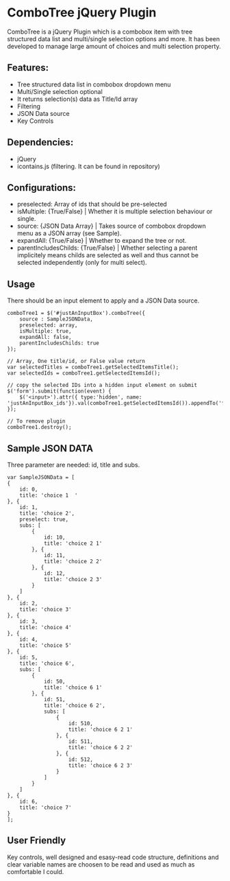 # ComboTree jQuery Plugin

ComboTree is a jQuery Plugin which is a combobox item with tree structured data list and multi/single selection options and more. It has been developed to manage large amount of choices and multi selection property. 

## Features:
- Tree structured data list in combobox dropdown menu
- Multi/Single selection optional
- It returns selection(s) data as Title/Id array
- Filtering
- JSON Data source
- Key Controls
 
## Dependencies:
- jQuery
- icontains.js (filtering. It can be found in repository)
 
## Configurations:
- preselected: Array of ids that should be pre-selected
- isMultiple: {True/False} | Whether it is multiple selection behaviour or single.
- source: {JSON Data Array} | Takes source of combobox dropdown menu as a JSON array (see Sample).
- expandAll: {True/False} | Whether to expand the tree or not.
- parentIncludesChilds: {True/False} | Whether selecting a parent implicitely means childs are selected as well and thus cannot be selected independently (only for multi select).

## Usage

There should be an input element to apply and a JSON Data source.

	comboTree1 = $('#justAnInputBox').comboTree({
		source : SampleJSONData,
		preselected: array,
		isMultiple: true,
		expandAll: false,
		parentIncludesChilds: true
	});

	// Array, One title/id, or False value return
	var selectedTitles = comboTree1.getSelectedItemsTitle();
	var selectedIds = comboTree1.getSelectedItemsId();
	
	// copy the selected IDs into a hidden input element on submit
	$('form').submit(function(event) {
		$('<input>').attr({ type:'hidden', name: 'justAnInputBox_ids'}).val(comboTree1.getSelectedItemsId()).appendTo('form');
	});
	
	// To remove plugin
	comboTree1.destroy();
	


## Sample JSON DATA

Three parameter are needed: id, title and subs.

	var SampleJSONData = [
	{
	    id: 0,
	    title: 'choice 1  '
	}, {
	    id: 1,
	    title: 'choice 2',
	    preselect: true,
	    subs: [
	        {
	            id: 10,
	            title: 'choice 2 1'
	        }, {
	            id: 11,
	            title: 'choice 2 2'
	        }, {
	            id: 12,
	            title: 'choice 2 3'
	        }
	    ]
	}, {
	    id: 2,
	    title: 'choice 3'
	}, {
	    id: 3,
	    title: 'choice 4'
	}, {
	    id: 4,
	    title: 'choice 5'
	}, {
	    id: 5,
	    title: 'choice 6',
	    subs: [
	        {
	            id: 50,
	            title: 'choice 6 1'
	        }, {
	            id: 51,
	            title: 'choice 6 2',
	            subs: [
	                {
	                    id: 510,
	                    title: 'choice 6 2 1'
	                }, {
	                    id: 511,
	                    title: 'choice 6 2 2'
	                }, {
	                    id: 512,
	                    title: 'choice 6 2 3'
	                }
	            ]
	        }
	    ]
	}, {
	    id: 6,
	    title: 'choice 7'
	}
	];


## User Friendly

Key controls, well designed and esasy-read code structure, definitions and clear variable names are choosen to be read and used as much as comfortable I could.
